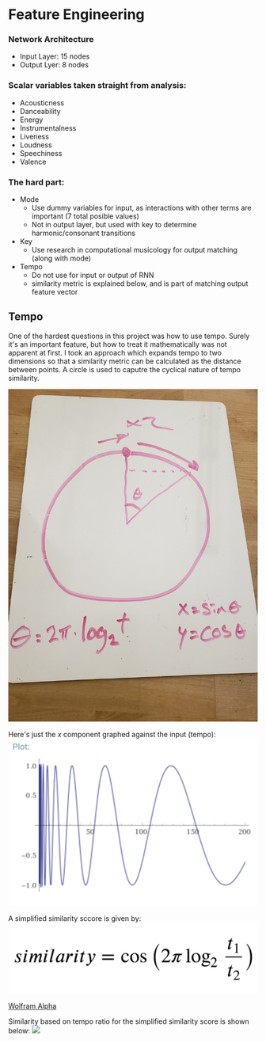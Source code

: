 # Feature Engineering

### Network Architecture
- Input Layer: 15 nodes
- Output Lyer: 8 nodes

### Scalar variables taken straight from analysis:
  - Acousticness
  - Danceability
  - Energy
  - Instrumentalness
  - Liveness
  - Loudness
  - Speechiness
  - Valence

### The hard part:
  - Mode
    - Use dummy variables for input, as interactions with other terms are important (7 total posible values)
    - Not in output layer, but used with key to determine harmonic/consonant transitions
  - Key
    - Use research in computational musicology for output matching (along with mode)
  - Tempo
    - Do not use for input or output of RNN
    - similarity metric is explained below, and is part of matching output feature vector

## Tempo
One of the hardest questions in this project was how to use tempo.  Surely it's an important feature, but how to treat it mathematically was not apparent at first.  I took an approach which expands tempo to two dimensions so that a similarity metric can be calculated as the distance between points. A circle is used to caputre the cyclical nature of tempo similarity.

<img src = "images/circle.jpg"/>

Here's just the _x_ component graphed against the input (tempo):
<img src = "images/tempo_circle_one_dimension.png"/>

A simplified similarity sccore is given by:
<img src = "images/tempo_similarity.png"/>

<a href = "https://www.wolframalpha.com/input/?i=cos(2pi*log2(a)-2pi*log2(b)))+in+range(30,200)">Wolfram Alpha</a>

Similarity based on tempo ratio for the simplified similarity score is shown below:
<img src = "tempo_2d_simple.png"/>
